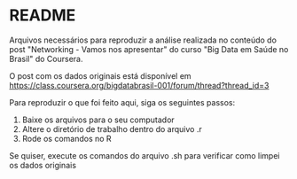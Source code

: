# README

Arquivos necessários para reproduzir a análise realizada no conteúdo do post "Networking - Vamos nos apresentar" do curso "Big Data em Saúde no Brasil" do Coursera.

O post com os dados originais está disponível em https://class.coursera.org/bigdatabrasil-001/forum/thread?thread_id=3

Para reproduzir o que foi feito aqui, siga os seguintes passos:

1. Baixe os arquivos para o seu computador
2. Altere o diretório de trabalho dentro do arquivo .r
3. Rode os comandos no R

Se quiser, execute os comandos do arquivo .sh para verificar como limpei os dados originais
